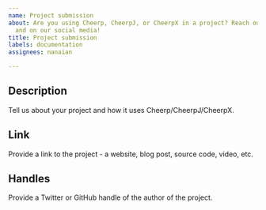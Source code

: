 ```yaml
---
name: Project submission
about: Are you using Cheerp, CheerpJ, or CheerpX in a project? Reach out and we'll feature it in the documentation
  and on our social media!
title: Project submission
labels: documentation
assignees: nanaian

---
```


<!--
Are you building a library or application with Cheerp, CheerpJ, or CheerpX? Awesome!
Let us know and we'll feature it on our website, blog, and/or social media!
-->

## Description
Tell us about your project and how it uses Cheerp/CheerpJ/CheerpX.

## Link
Provide a link to the project - a website, blog post, source code, video, etc.

## Handles
Provide a Twitter or GitHub handle of the author of the project.
